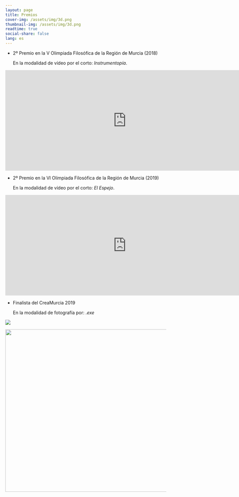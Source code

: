 ```yaml
---
layout: page
title: Premios
cover-img: /assets/img/3d.png
thumbnail-img: /assets/img/3d.png
readtime: true
social-share: false
lang: es
---
```


- 2º Premio en la V Olimpiada Filosófica de la Región de Murcia (2018)
  
  En la modalidad de vídeo por el corto: *Instrumentopía*.

<iframe width="756" height="315" src="https://www.youtube.com/embed/v0a3CUMnn84" title="YouTube video player" frameborder="0" allow="autoplay; clipboard-write; encrypted-media; gyroscope; picture-in-picture" allowfullscreen></iframe>

- 2º Premio en la VI Olimpiada Filosófica de la Región de Murcia (2019)
  
  En la modalidad de vídeo por el corto: *El Espejo*.

<iframe width="756" height="315" src="https://www.youtube.com/embed/ecCDwHov7aQ" title="YouTube video player" frameborder="0" allow="autoplay; clipboard-write; encrypted-media; gyroscope; picture-in-picture" allowfullscreen></iframe>

- Finalista del CreaMurcia 2019
  
  En la modalidad de fotografía por: *.exe*

![](../assets/img/creamurcia2019.jpg)
  
  <img title="" src="../assets/img/creamurcia2019.jpg" alt="" width="509" data-align="left">